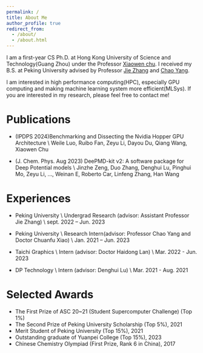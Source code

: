 ```yaml
---
permalink: /
title: About Me
author_profile: true
redirect_from: 
  - /about/
  - /about.html
---
```


I am a first-year CS Ph.D. at Hong Kong University of Science and Technology(Guang Zhou) under the Professor [Xiaowen chu](https://sites.google.com/view/chuxiaowen). I received my B.S. at Peking University advised by Professor [Jie Zhang](https://www.chaselab.wiki/) and [Chao Yang](https://www.math.pku.edu.cn/teachers/yangch/english/index.html).

I am interested in high performance computing(HPC), especially GPU computing and making machine learning system more efficient(MLSys). If you are interested in my research, please feel free to contact me!

# Publications
- (IPDPS 2024)Benchmarking and Dissecting the Nvidia Hopper GPU Architecture \\
Weile Luo, Ruibo Fan, Zeyu Li, Dayou Du, Qiang Wang, Xiaowen Chu

- (J. Chem. Phys. Aug 2023) DeePMD-kit v2: A software package for Deep Potential models \\
Jinzhe Zeng, Duo Zhang, Denghui Lu, Pinghui Mo, Zeyu Li, ..., Weinan E, Roberto Car, Linfeng Zhang, Han Wang

# Experiences
- Peking University  \\
Undergrad Research (advisor: Assistant Professor Jie Zhang) \\
sept. 2022 – Jun. 2023 

- Peking University \\
Research Intern(advisor: Professor Chao Yang and Doctor Chuanfu Xiao) \\
Jan. 2021 – Jun. 2023

- Taichi Graphics \\
Intern (advisor: Doctor Haidong Lan) \\
Mar. 2022 - Jun. 2023

- DP Technology \\
Intern (advisor: Denghui Lu) \\
Mar. 2021 - Aug. 2021

# Selected Awards
- The First Prize of ASC 20~21 (Student Supercomputer Challenge) (Top 1%)
- The Second Prize of Peking University Scholarship (Top 5%), 2021
- Merit Student of Peking University (Top 15%), 2021
- Outstanding graduate of Yuanpei College (Top 15%), 2023
- Chinese Chemistry Olympiad (First Prize, Rank 6 in China), 2017